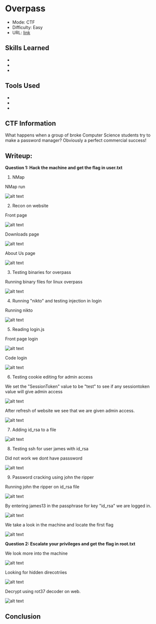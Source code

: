 # Overpass

- Mode: CTF
- Difficulty: Easy
- URL: <a href="https://tryhackme.com/r/room/overpass" target="_blank">link</a>

## Skills Learned

- 
- 
- 

## Tools Used

- 
- 
- 


## CTF Information

What happens when a group of broke Computer Science students try to make a password manager?
Obviously a perfect commercial success!


## Writeup:

**Question 1: Hack the machine and get the flag in user.txt**

1. NMap

NMap run

![alt text](image-8.png)

2. Recon on website

Front page

![alt text](image-1.png)

Downloads page

![alt text](image-2.png)

About Us page

![alt text](image-3.png)

3. Testing binaries for overpass

Running binary files for linux overpass

![alt text](image.png)

4. Running "nikto" and testing injection in login

Running nikto

![alt text](image-7.png)

5. Reading login.js

Front page login

![alt text](image-5.png)

Code login

![alt text](image-6.png)

6. Testing cookie editing for admin access

We set the "SessionToken" value to be "test" to see if any sessiontoken value will give admin access

![alt text](image-9.png)

After refresh of website we see that we are given admin access.

![alt text](image-10.png)

7. Adding id_rsa to a file

![alt text](image-11.png)

8. Testing ssh for user james with id_rsa

Did not work we dont have passsword

![alt text](image-12.png)

9. Password cracking using john the ripper

Running john the ripper on id_rsa file

![alt text](image-13.png)

By entering james13 in the passphrase for key "id_rsa" we are logged in.

![alt text](image-14.png)

We take a look in the machine and locate the first flag

![alt text](image-15.png)

**Question 2: Escalate your privileges and get the flag in root.txt**

We look more into the machine

![alt text](image-16.png)

Looking for hidden direcotriies

![alt text](image-17.png)

Decrypt using rot37 decoder on web.

![alt text](image-18.png)



## Conclusion
